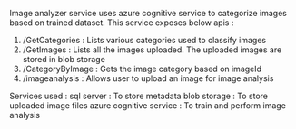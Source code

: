 Image analyzer service uses azure cognitive service to categorize images based on trained dataset.
This service exposes below apis : 
1. /GetCategories : Lists various categories used to classify images
2. /GetImages : Lists all the images uploaded. The uploaded images are stored in blob storage
3. /CategoryByImage : Gets the image category based on imageId
4. /imageanalysis : Allows user to upload an image for image analysis

Services used : 
sql server : To store metadata
blob storage : To store uploaded image files
azure cognitive service : To train and perform image analysis
